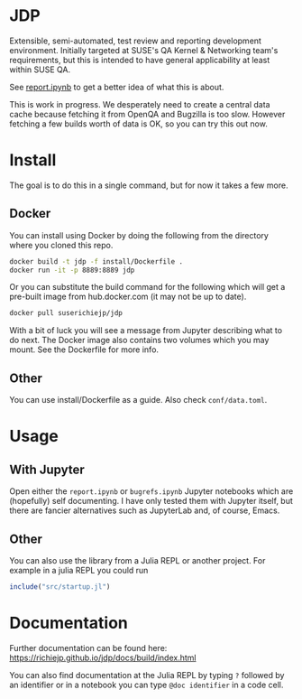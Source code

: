 # JDP

Extensible, semi-automated, test review and reporting development
environment. Initially targeted at SUSE's QA Kernel & Networking team's
requirements, but this is intended to have general applicability at least
within SUSE QA.

See [report.ipynb](https://github.com/richiejp/jdp/blob/master/src/report.ipynb)
to get a better idea of what this is about.

This is work in progress. We desperately need to create a central data cache
because fetching it from OpenQA and Bugzilla is too slow. However fetching a
few builds worth of data is OK, so you can try this out now.

# Install

The goal is to do this in a single command, but for now it takes a few more.

## Docker

You can install using Docker by doing the following from the directory where
you cloned this repo.

```sh
docker build -t jdp -f install/Dockerfile .
docker run -it -p 8889:8889 jdp
```

Or you can substitute the build command for the following which will get a
pre-built image from hub.docker.com (it may not be up to date).

```sh
docker pull suserichiejp/jdp
```

With a bit of luck you will see a message from Jupyter describing what to do
next. The Docker image also contains two volumes which you may mount. See the
Dockerfile for more info.

## Other

You can use install/Dockerfile as a guide. Also check `conf/data.toml`.

# Usage

## With Jupyter

Open either the `report.ipynb` or `bugrefs.ipynb` Jupyter notebooks which are
(hopefully) self documenting. I have only tested them with Jupyter itself, but
there are fancier alternatives such as JupyterLab and, of course, Emacs.

## Other

You can also use the library from a Julia REPL or another project. For example
in a julia REPL you could run

```julia
include("src/startup.jl")
```

# Documentation

Further documentation can be found here:
https://richiejp.github.io/jdp/docs/build/index.html

You can also find documentation at the Julia REPL by typing `?` followed by an
identifier or in a notebook you can type `@doc identifier` in a code cell.
